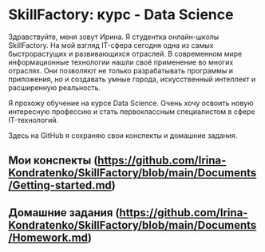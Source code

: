 # SkillFactory: курс - Data Science

Здравствуйте, меня зовут Ирина. Я студентка онлайн-школы SkillFactory. На мой взгляд IT-сфера сегодня одна из самых быстрорастущих и развивающихся отраслей. В современном мире информационные технологии нашли своё применение во многих отраслях. Они позволяют не только разрабатывать программы и приложения, но и создавать умные города, искусственный интеллект и расширенную реальность.

Я прохожу обучение на курсе Data Science. Очень хочу освоить новую интересную профессию и стать первоклассным специалистом в сфере IT-технологий.

Здесь на GitHub я сохраняю свои конспекты и  домашние задания.

## Мои конспекты (https://github.com/Irina-Kondratenko/SkillFactory/blob/main/Documents/Getting-started.md)

## Домашние задания (https://github.com/Irina-Kondratenko/SkillFactory/blob/main/Documents/Homework.md)